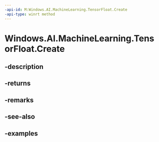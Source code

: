 ```yaml
---
-api-id: M:Windows.AI.MachineLearning.TensorFloat.Create
-api-type: winrt method
---
```


<!-- Method syntax.
public TensorFloat TensorFloat.Create()
-->

# Windows.AI.MachineLearning.TensorFloat.Create

## -description

## -returns

## -remarks

## -see-also

## -examples

